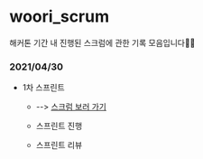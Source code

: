 # woori_scrum
해커톤 기간 내 진행된 스크럼에 관한 기록 모음입니다💪🏻

### 2021/04/30

* 1차 스프린트

    * --> [스크럼 보러 가기](https://github.com/woori-hippy/woori_scrum/blob/main/2021-04-30-15%EC%8B%9C30%EB%B6%84.md)

    * 스프린트 진행

    * 스프린트 리뷰
